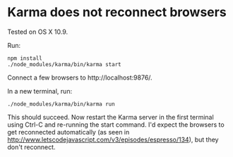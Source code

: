 Karma does not reconnect browsers
=================================

Tested on OS X 10.9.

Run:

    npm install
    ./node_modules/karma/bin/karma start

Connect a few browsers to http://localhost:9876/.

In a new terminal, run:

    ./node_modules/karma/bin/karma run

This should succeed. Now restart the Karma server in the first terminal using Ctrl-C and re-running the start command. I'd expect the browsers to get reconnected automatically (as seen in http://www.letscodejavascript.com/v3/episodes/espresso/134), but they don't reconnect.
